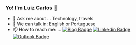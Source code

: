 ### Yo! I'm Luiz Carlos 👋

- 💬 Ask me about ... Technology, travels
- 📣 We can talk in: English or Portuguese
- 📫 How to reach me: ... [![Blog Badge](https://img.shields.io/badge/Blog-luikz.github.io%2Fme-black)](https://luikz.github.io/me/)
[![Linkedin Badge](https://img.shields.io/badge/-LinkedIn-blue?style=flat-square&logo=Linkedin&logoColor=white&link=https://www.linkedin.com/in/luiz-carlos5/)](https://www.linkedin.com/in/luiz-carlos5/)
[![Outlook Badge](https://img.shields.io/badge/-luizcarlos----1%40hotmail.com-blue?style=flat-square&logo=Windows&logoColor=white&link=mailto:luizcarlos--1@hotmail.com)](mailto:luizcarlos--1@hotmail.com)
